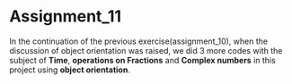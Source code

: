 # Assignment_11

In the continuation of the previous exercise(assignment_10), when the discussion of object orientation was raised, we did 3 more codes with the subject of **Time**, **operations on Fractions** and **Complex numbers** in this project using **object orientation**.